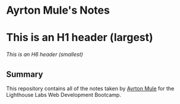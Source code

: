 # Ayrton Mule's Notes
# This is an H1 header (largest)
###### This is an H6 header (smallest)

## Summary 

This repository contains all of the notes taken by [Ayrton Mule](https://github.com/YorkAmule) for the Lighthouse Labs Web Development Bootcamp.

